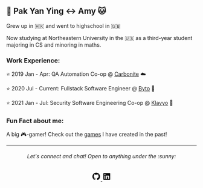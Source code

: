 ## :tea: Pak Yan Ying :left_right_arrow: Amy :cat:

Grew up in 🇭🇰 and went to highschool in 🇬🇧

Now studying at Northeastern University in the 🇺🇸 as a third-year student majoring in CS and minoring in maths.


### Work Experience:

:star: 2019 Jan - Apr: QA Automation Co-op @ [Carbonite](https://www.carbonite.com/) :cloud:

:star: 2020 Jul - Current: Fullstack Software Engineer @ [Byto](https://www.byto.tech/) :bread:

:star: 2021 Jan - Jul: Security Software Engineering Co-op @ [Klavyo](https://www.klaviyo.com/) :email:



### Fun Fact about me:

A big :video_game:-gamer! Check out the [games](https://amywhying.itch.io/) I have created in the past!



---
<h6 align="center">
  Let's connect and chat! Open to anything under the :sunny:
</h6>

<p align="center">
  <a href="https://github.com/amywhying">
  <img src="github-fill.png">
  </a>
  <a href="https://www.linkedin.com/in/pak-yan-ying-amy/">
  <img src="linkedin-box-fill.png">
</p>


<!--
**amywhying/amywhying** is a ✨ _special_ ✨ repository because its `README.md` (this file) appears on your GitHub profile.

### :speech_balloon: Contact Info
![Github stats](https://github-readme-stats.vercel.app/api?username=amywhying)

### :file_folder: Current Project 

I'm currently 


![](github-fill.png)
![](linkedin-box-fill.png)


  </a>
  <a href="https://www.qries.com/">
  <img src="discord-fill.png">
  </a>
  
<details>
  
- 🔭 I’m currently working on ...
- 🌱 I’m currently learning ...
- 👯 I’m looking to collaborate on ...
- 🤔 I’m looking for help with ...
- 💬 Ask me about ...
- 📫 How to reach me: ...
- 😄 Pronouns: ...
- ⚡ Fun fact: ...
-->
